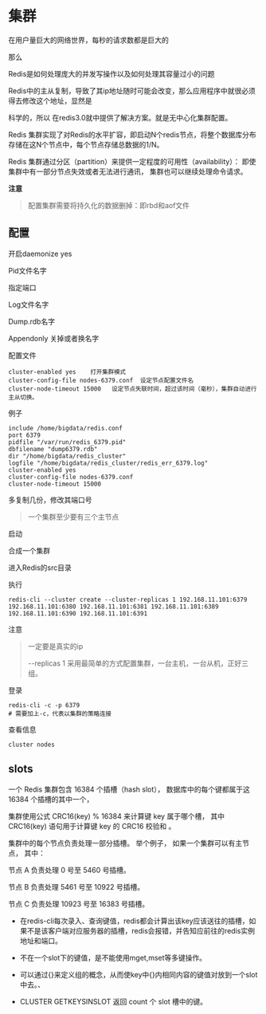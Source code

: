 # 集群

在用户量巨大的网络世界，每秒的请求数都是巨大的

那么

Redis是如何处理庞大的并发写操作以及如何处理其容量过小的问题

Redis中的主从复制，导致了其ip地址随时可能会改变，那么应用程序中就很必须得去修改这个地址，显然是

科学的，所以 在redis3.0就中提供了解决方案。就是无中心化集群配置。



Redis 集群实现了对Redis的水平扩容，即启动N个redis节点，将整个数据库分布存储在这N个节点中，每个节点存储总数据的1/N。

Redis 集群通过分区（partition）来提供一定程度的可用性（availability）： 即使集群中有一部分节点失效或者无法进行通讯， 集群也可以继续处理命令请求。



**注意**

> 配置集群需要将持久化的数据删掉：即rbd和aof文件



## 配置

开启daemonize yes

Pid文件名字

指定端口

Log文件名字

Dump.rdb名字

Appendonly 关掉或者换名字

配置文件

```properties
cluster-enabled yes    打开集群模式
cluster-config-file nodes-6379.conf  设定节点配置文件名
cluster-node-timeout 15000   设定节点失联时间，超过该时间（毫秒），集群自动进行主从切换。
```

例子

```properties
include /home/bigdata/redis.conf
port 6379
pidfile "/var/run/redis_6379.pid"
dbfilename "dump6379.rdb"
dir "/home/bigdata/redis_cluster"
logfile "/home/bigdata/redis_cluster/redis_err_6379.log"
cluster-enabled yes
cluster-config-file nodes-6379.conf
cluster-node-timeout 15000
```

多复制几份，修改其端口号

> 一个集群至少要有三个主节点

启动

合成一个集群

进入Redis的src目录

执行

```properties
redis-cli --cluster create --cluster-replicas 1 192.168.11.101:6379 192.168.11.101:6380 192.168.11.101:6381 192.168.11.101:6389 192.168.11.101:6390 192.168.11.101:6391
```

注意

> 一定要是真实的ip
>
> --replicas 1 采用最简单的方式配置集群，一台主机，一台从机，正好三组。

登录

```
redis-cli -c -p 6379
# 需要加上-c，代表以集群的策略连接
```

查看信息

```
cluster nodes
```



## slots

一个 Redis 集群包含 16384 个插槽（hash slot）， 数据库中的每个键都属于这 16384 个插槽的其中一个， 

集群使用公式 CRC16(key) % 16384 来计算键 key 属于哪个槽， 其中 CRC16(key) 语句用于计算键 key 的 CRC16 校验和 。

集群中的每个节点负责处理一部分插槽。 举个例子， 如果一个集群可以有主节点， 其中：

节点 A 负责处理 0 号至 5460 号插槽。

节点 B 负责处理 5461 号至 10922 号插槽。

节点 C 负责处理 10923 号至 16383 号插槽。





- 在redis-cli每次录入、查询键值，redis都会计算出该key应该送往的插槽，如果不是该客户端对应服务器的插槽，redis会报错，并告知应前往的redis实例地址和端口。

- 不在一个slot下的键值，是不能使用mget,mset等多键操作。
- 可以通过{}来定义组的概念，从而使key中{}内相同内容的键值对放到一个slot中去。、
- CLUSTER GETKEYSINSLOT <slot><count> 返回 count 个 slot 槽中的键。